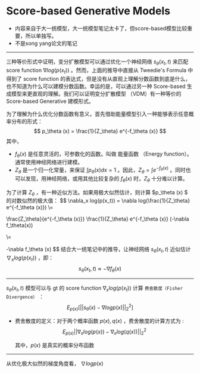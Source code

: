 # Score-based Generative Models

- 内容来自于大一统模型，大一统模型笔记太卡了，但score-based模型比较重要，所以单独写。
- 不是song yang论文的笔记

---

三种等价形式中证明，变分扩散模型可以通过优化一个神经网络 $s_\theta (x_t, t)$ 来匹配score function $\nabla log(p(x_t))$ 。然而，上面的推导中直接从 Tweedie's Formula 中得到了 score function 的表达式，但是没有从直观上理解分数函数到底是什么，也不知道为什么可以建模分数函数。幸运的是，可以通过另一种 Score-based 生成模型来更直观的理解。我们可以证明变分扩散模型 （VDM）有一种等价的 Score-based Generative 建模形式。

为了理解为什么优化分数函数有意义，首先借助能量模型引入一种能够表示任意概率分布的形式：
$$
p_\theta (x) = \frac{1}{Z_\theta} e^{-f_\theta (x)}
$$
  其中，

- $f_\theta (x)$ 是任意灵活的，可参数化的函数。叫做 能量函数 （Energy function）。通常使用神经网络进行建模。
- $Z_\theta$ 是一个归一化常量，来保证 $\int p_\theta(x) dx = 1$ 。因此，$Z_\theta = \int e^{-f_\theta (x)}$ 。同时也可以发现，用神经网络，或用其他比较复杂的 $f_\theta (x)$ 时，$Z_\theta$ 十分难以计算。

为了计算 $Z_\theta$ ，有一种近似方法。如果用极大似然估计，则计算 $p_\theta (x) $ 的对数似然的极大值：
$$
\nabla_x log(p(x_t)) = \nabla log(\frac{1}{Z_\theta} e^{-f_\theta (x)})
\\=

\frac{Z_\theta}{e^{-f_\theta (x)}} \frac{1}{Z_\theta} e^{-f_\theta (x)} (-\nabla f_\theta(x))

\\=

-\nabla f_\theta (x)
$$
结合大一统笔记中的推导，让神经网络 $s_\theta (x_t, t)$ 近似估计 $\nabla_x log(p(x_t))$ ，即：
$$
s_\theta (x_t, t) \approx -\nabla f_\theta (x)
$$

---

$s_\theta (x_t, t)$ 模型可以与 gt 的 score function $\nabla_x log(p(x_t))$ 计算 `费舍散度（Fisher Divergence）` ：
$$
E_{p(x)} [|| s_\theta(x) - \nabla logp(x) ||_2^2]
$$

- 费舍散度的定义：对于两个概率函数 $p(x), q(x)$ ，费舍散度的计算方式为 :
  $$
  E_{p(x)} || \nabla_x log(p(x)) - \nabla_x log(q(x)) ||_2^2
  $$

  其中，$p(x)$ 是真实的概率分布函数

---

从优化极大似然的梯度角度看， $\nabla logp(x)$



  

  

  